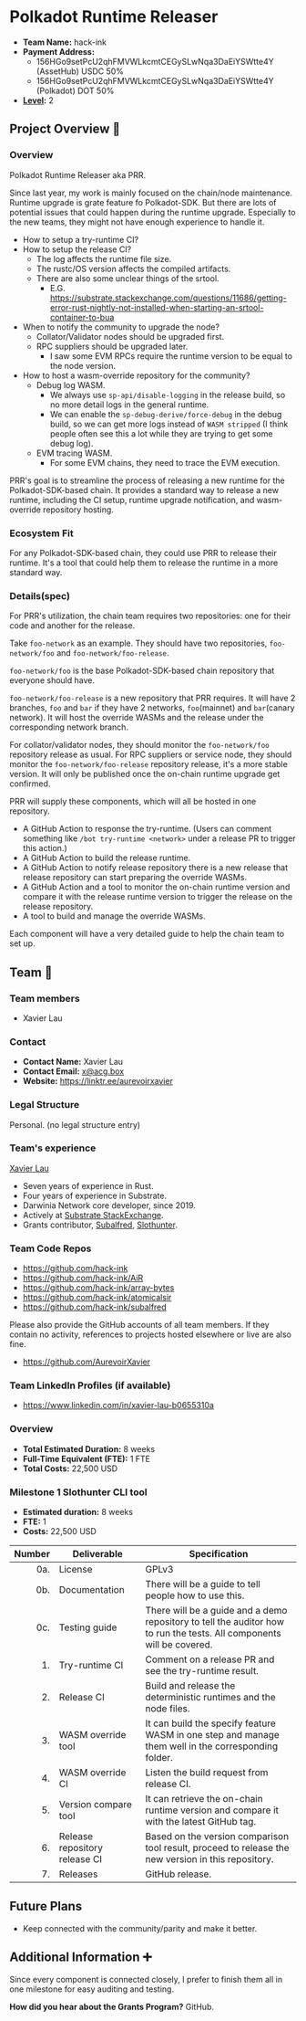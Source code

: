 # Polkadot Runtime Releaser

- **Team Name:** hack-ink
- **Payment Address:**
  - 156HGo9setPcU2qhFMVWLkcmtCEGySLwNqa3DaEiYSWtte4Y (AssetHub) USDC 50%
  - 156HGo9setPcU2qhFMVWLkcmtCEGySLwNqa3DaEiYSWtte4Y (Polkadot) DOT  50%
- **[Level](https://github.com/w3f/Grants-Program/tree/master#level_slider-levels):** 2

## Project Overview :page_facing_up:

### Overview

Polkadot Runtime Releaser aka PRR.

Since last year, my work is mainly focused on the chain/node maintenance.
Runtime upgrade is grate feature fo Polkadot-SDK.
But there are lots of potential issues that could happen during the runtime upgrade.
Especially to the new teams, they might not have enough experience to handle it.

- How to setup a try-runtime CI?
- How to setup the release CI?
  - The log affects the runtime file size.
  - The rustc/OS version affects the compiled artifacts.
  - There are also some unclear things of the srtool.
    - E.G. https://substrate.stackexchange.com/questions/11686/getting-error-rust-nightly-not-installed-when-starting-an-srtool-container-to-bu​a
- When to notify the community to upgrade the node?
  - Collator/Validator nodes should be upgraded first.
  - RPC suppliers should be upgraded later.
    - I saw some EVM RPCs require the runtime version to be equal to the node version.
- How to host a wasm-override repository for the community?
  - Debug log WASM.
    - We always use `sp-api/disable-logging` in the release build, so no more detail logs in the general runtime.
    - We can enable the `sp-debug-derive/force-debug` in the debug build, so we can get more logs instead of `WASM stripped` (I think people often see this a lot while they are trying to get some debug log).
  - EVM tracing WASM.
    - For some EVM chains, they need to trace the EVM execution.

PRR's goal is to streamline the process of releasing a new runtime for the Polkadot-SDK-based chain. It provides a standard way to release a new runtime, including the CI setup, runtime upgrade notification, and wasm-override repository hosting.

### Ecosystem Fit

For any Polkadot-SDK-based chain, they could use PRR to release their runtime. It's a tool that could help them to release the runtime in a more standard way.

### Details(spec)

For PRR's utilization, the chain team requires two repositories: one for their code and another for the release.

Take `foo-network` as an example.
They should have two repositories, `foo-network/foo` and `foo-network/foo-release`.

`foo-network/foo` is the base Polkadot-SDK-based chain repository that everyone should have.

`foo-network/foo-release` is a new repository that PRR requires.
It will have 2 branches, `foo` and `bar` if they have 2 networks, `foo`(mainnet) and `bar`(canary network).
It will host the override WASMs and the release under the corresponding network branch.

For collator/validator nodes, they should monitor the `foo-network/foo` repository release as usual.
For RPC suppliers or service node, they should monitor the `foo-network/foo-release` repository release, it's a more stable version. It will only be published once the on-chain runtime upgrade get confirmed.

PRR will supply these components, which will all be hosted in one repository.
- A GitHub Action to response the try-runtime. (Users can comment something like `/bot try-runtime <network>` under a release PR to trigger this action.)
- A GitHub Action to build the release runtime.
- A GitHub Action to notify release repository there is a new release that release repository can start preparing the override WASMs.
- A GitHub Action and a tool to monitor the on-chain runtime version and compare it with the release runtime version to trigger the release on the release repository.
- A tool to build and manage the override WASMs.

Each component will have a very detailed guide to help the chain team to set up.

## Team :busts_in_silhouette:

### Team members

- Xavier Lau

### Contact

- **Contact Name:** Xavier Lau
- **Contact Email:** x@acg.box
- **Website:** https://linktr.ee/aurevoirxavier

### Legal Structure

Personal. (no legal structure entry)

### Team's experience

[Xavier Lau](https://github.com/AurevoirXavier)

- Seven years of experience in Rust.
- Four years of experience in Substrate.
- Darwinia Network core developer, since 2019.
- Actively at [Substrate StackExchange](https://substrate.stackexchange.com/users/251/aurevoirxavier).
- Grants contributor, [Subalfred](https://github.com/hack-ink/subalfred), [Slothunter](https://github.com/hack-ink/slothunter).

### Team Code Repos

- https://github.com/hack-ink
- https://github.com/hack-ink/AiR
- https://github.com/hack-ink/array-bytes
- https://github.com/hack-ink/atomicalsir
- https://github.com/hack-ink/subalfred

Please also provide the GitHub accounts of all team members.
If they contain no activity, references to projects hosted elsewhere or live are also fine.

- https://github.com/AurevoirXavier

### Team LinkedIn Profiles (if available)

- https://www.linkedin.com/in/xavier-lau-b0655310a

### Overview

- **Total Estimated Duration:** 8 weeks
- **Full-Time Equivalent (FTE):**  1 FTE
- **Total Costs:** 22,500 USD

### Milestone 1 Slothunter CLI tool

- **Estimated duration:** 8 weeks
- **FTE:**  1
- **Costs:** 22,500 USD

| Number | Deliverable                   | Specification                                                                                                         |
| -----: | ----------------------------- | --------------------------------------------------------------------------------------------------------------------- |
|    0a. | License                       | GPLv3                                                                                                                 |
|    0b. | Documentation                 | There will be a guide to tell people how to use this.                                                                 |
|    0c. | Testing guide                 | There will be a guide and a demo repository to tell the auditor how to run the tests. All components will be covered. |
|     1. | Try-runtime CI                | Comment on a release PR and see the try-runtime result.                                                               |
|     2. | Release CI                    | Build and release the deterministic runtimes and the node files.                                                      |
|     3. | WASM override tool            | It can build the specify feature WASM in one step and manage them well in the corresponding folder.                   |
|     4. | WASM override CI              | Listen the build request from release CI.                                                                             |
|     5. | Version compare tool          | It can retrieve the on-chain runtime version and compare it with the latest GitHub tag.                               |
|     6. | Release repository release CI | Based on the version comparison tool result, proceed to release the new version in this repository.                   |
|     7. | Releases                      | GitHub release.                                                                                                       |

## Future Plans

- Keep connected with the community/parity and make it better.

## Additional Information :heavy_plus_sign:

Since every component is connected closely, I prefer to finish them all in one milestone for easy auditing and testing.

**How did you hear about the Grants Program?** GitHub.
